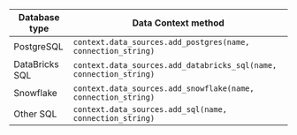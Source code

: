 | Database type    | Data Context method                                          |
|------------------|--------------------------------------------------------------|
| PostgreSQL       | `context.data_sources.add_postgres(name, connection_string)` |
| DataBricks SQL   | `context.data_sources.add_databricks_sql(name, connection_string)`        |
| Snowflake        | `context.data_sources.add_snowflake(name, connection_string)`             |
| Other SQL        | `context.data_sources.add_sql(name, connection_string)`                   |